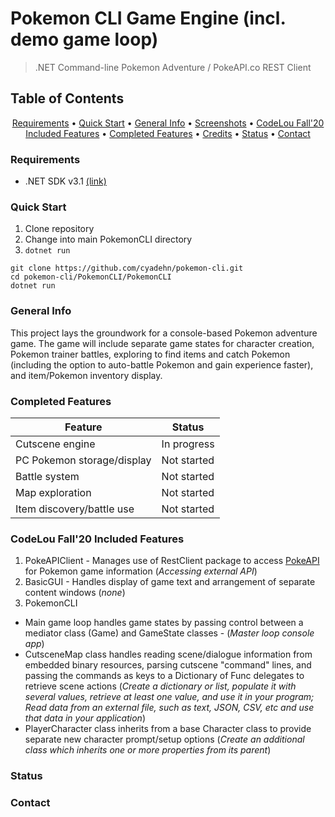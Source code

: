 # Pokemon CLI Game Engine (incl. demo game loop)
> .NET Command-line Pokemon Adventure / PokeAPI.co REST Client
## Table of Contents
<p align="center">
  <a href="#requirements">Requirements</a> •
  <a href="#quick-start">Quick Start</a> •
  <a href="#general-info">General Info</a> •
  <a href="#screenshots">Screenshots</a> •
  <a href="#codelou-fall20-included-features">CodeLou Fall'20 Included Features</a> •
  <a href="#completed-features">Completed Features</a> •
  <a href="#credits">Credits</a> •
  <a href="#status">Status</a> •
  <a href="#contact">Contact</a>
</p>

### Requirements
* .NET SDK v3.1 [(link)](https://dotnet.microsoft.com/download/dotnet-core/3.1)

### Quick Start
1. Clone repository
2. Change into main PokemonCLI directory
3. `dotnet run`
```
git clone https://github.com/cyadehn/pokemon-cli.git
cd pokemon-cli/PokemonCLI/PokemonCLI
dotnet run
```

### General Info
This project lays the groundwork for a console-based Pokemon adventure game. The game will include separate game states for character creation, Pokemon trainer battles, exploring to find items and catch Pokemon (including the option to auto-battle Pokemon and gain experience faster), and item/Pokemon inventory display.

### Completed Features
| Feature | Status |
| -- | -- |
| Cutscene engine | In progress |
| PC Pokemon storage/display | Not started |
| Battle system | Not started |
| Map exploration | Not started |
| Item discovery/battle use | Not started |

### CodeLou Fall'20 Included Features
1. PokeAPIClient - Manages use of RestClient package to access [PokeAPI](https://pokeapi.co/) for Pokemon game information (*Accessing external API*)
2. BasicGUI - Handles display of game text and arrangement of separate content windows (*none*)
3. PokemonCLI
* Main game loop handles game states by passing control between a mediator class (Game) and GameState classes - (*Master loop console app*)
* CutsceneMap class handles reading scene/dialogue information from embedded binary resources, parsing cutscene "command" lines, and passing the commands as keys to a Dictionary of Func<T> delegates to retrieve scene actions (*Create a dictionary or list, populate it with several values, retrieve at least one value, and use it in your program; Read data from an external file, such as text, JSON, CSV, etc and use that data in your application*)
* PlayerCharacter class inherits from a base Character class to provide separate new character prompt/setup options (*Create an additional class which inherits one or more properties from its parent*)


### Status
### Contact
